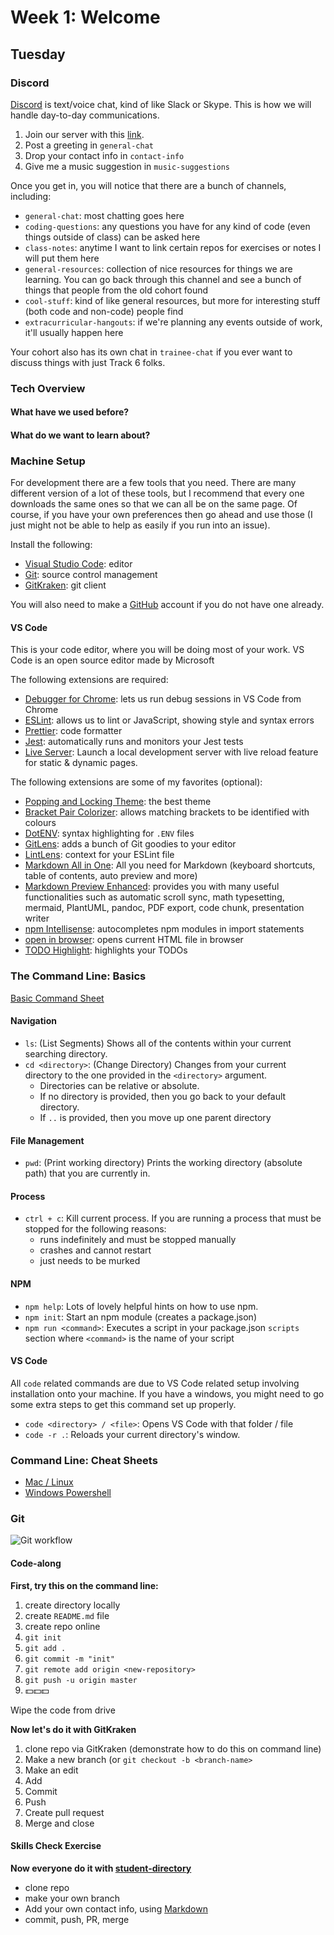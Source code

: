 # Week 1: Welcome

## Tuesday

### Discord

[Discord](https://discordapp.com/) is text/voice chat, kind of like Slack or Skype.
This is how we will handle day-to-day communications.

1. Join our server with this [link](https://discord.gg/wHVRTFQ).
2. Post a greeting in `general-chat`
3. Drop your contact info in `contact-info`
4. Give me a music suggestion in `music-suggestions`

Once you get in, you will notice that there are a bunch of channels, including:

- `general-chat`: most chatting goes here
- `coding-questions`: any questions you have for any kind of code (even things outside of class) can be asked here
- `class-notes`: anytime I want to link certain repos for exercises or notes I will put them here
- `general-resources`: collection of nice resources for things we are learning. You can go back through this channel and see a bunch of things that people from the old cohort found
- `cool-stuff`: kind of like general resources, but more for interesting stuff (both code and non-code) people find
- `extracurricular-hangouts`: if we're planning any events outside of work, it'll usually happen here

Your cohort also has its own chat in `trainee-chat` if you ever want to discuss things with just Track 6 folks.

### Tech Overview

#### What have we used before?

#### What do we want to learn about?

### Machine Setup

For development there are a few tools that you need.
There are many different version of a lot of these tools,
but I recommend that every one downloads the same ones so that we can all be on the same page.
Of course, if you have your own preferences then go ahead and use those (I just might not be able to help as easily if you run into an issue).

Install the following:

- [Visual Studio Code](https://code.visualstudio.com/): editor
- [Git](https://git-scm.com/book/en/v2/Getting-Started-Installing-Git): source control management
- [GitKraken](https://www.gitkraken.com/): git client

You will also need to make a [GitHub](https://github.com/) account if you do not have one already.

#### VS Code

This is your code editor, where you will be doing most of your work.
VS Code is an open source editor made by Microsoft

The following extensions are required:

- [Debugger for Chrome](https://marketplace.visualstudio.com/items?itemName=msjsdiag.debugger-for-chrome): lets us run debug sessions in VS Code from Chrome
- [ESLint](https://marketplace.visualstudio.com/items?itemName=dbaeumer.vscode-eslint): allows us to lint or JavaScript, showing style and syntax errors
- [Prettier](https://marketplace.visualstudio.com/items?itemName=esbenp.prettier-vscode): code formatter
- [Jest](https://marketplace.visualstudio.com/items?itemName=Orta.vscode-jest): automatically runs and monitors your Jest tests
- [Live Server](https://marketplace.visualstudio.com/items?itemName=ritwickdey.LiveServer): Launch a local development server with live reload feature for static & dynamic pages.

The following extensions are some of my favorites (optional):

- [Popping and Locking Theme](https://marketplace.visualstudio.com/items?itemName=hedinne.popping-and-locking-vscode): the best theme
- [Bracket Pair Colorizer](https://marketplace.visualstudio.com/items?itemName=CoenraadS.bracket-pair-colorizer): allows matching brackets to be identified with colours
- [DotENV](https://marketplace.visualstudio.com/items?itemName=mikestead.dotenv): syntax highlighting for `.ENV` files
- [GitLens](https://marketplace.visualstudio.com/items?itemName=eamodio.gitlens): adds a bunch of Git goodies to your editor
- [LintLens](https://marketplace.visualstudio.com/items?itemName=ghmcadams.lintlens): context for your ESLint file
- [Markdown All in One](https://marketplace.visualstudio.com/items?itemName=yzhang.markdown-all-in-one): All you need for Markdown (keyboard shortcuts, table of contents, auto preview and more)
- [Markdown Preview Enhanced](https://marketplace.visualstudio.com/items?itemName=shd101wyy.markdown-preview-enhanced): provides you with many useful functionalities such as automatic scroll sync, math typesetting, mermaid, PlantUML, pandoc, PDF export, code chunk, presentation writer
- [npm Intellisense](https://marketplace.visualstudio.com/items?itemName=christian-kohler.npm-intellisense): autocompletes npm modules in import statements
- [open in browser](https://marketplace.visualstudio.com/items?itemName=techer.open-in-browser): opens current HTML file in browser
- [TODO Highlight](https://marketplace.visualstudio.com/items?itemName=wayou.vscode-todo-highlight): highlights your TODOs

### The Command Line: Basics

[Basic Command Sheet](https://skillcrush.com/wp-content/uploads/2016/04/1a-TerminalCommandsCheatsheetMac.pdf)

#### Navigation

- `ls`: (List Segments) Shows all of the contents within your current searching directory.
- `cd <directory>`: (Change Directory) Changes from your current directory to the one provided in the `<directory>` argument.
  - Directories can be relative or absolute.
  - If no directory is provided, then you go back to your default directory.
  - If `..` is provided, then you move up one parent directory

#### File Management

- `pwd`: (Print working directory) Prints the working directory (absolute path) that you are currently in.

#### Process

- `ctrl + c`: Kill current process. If you are running a process that must be stopped for the following reasons:
  - runs indefinitely and must be stopped manually
  - crashes and cannot restart
  - just needs to be murked

#### NPM

- `npm help`: Lots of lovely helpful hints on how to use npm.
- `npm init`: Start an npm module (creates a package.json)
- `npm run <command>`: Executes a script in your package.json `scripts` section where `<command>` is the name of your script

#### VS Code

All `code` related commands are due to VS Code related setup involving installation onto your machine. If you have a windows, you might need to go some extra steps to get this command set up properly.

- `code <directory> / <file>`: Opens VS Code with that folder / file
- `code -r .`: Reloads your current directory's window.

### Command Line: Cheat Sheets

- [Mac / Linux](http://cheatsheetworld.com/programming/unix-linux-cheat-sheet/)
- [Windows Powershell](https://bytescout.com/blog/windows-command-prompt-commands.html)

### Git

![Git workflow](https://appendtonew.wpengine.com/wp-content/uploads/2015/06/Screen-Shot-2015-06-24-at-8.37.13-PM-1024x663.png)

#### Code-along

**First, try this on the command line:**

1. create directory locally
2. create `README.md` file
3. create repo online
4. `git init`
5. `git add .`
6. `git commit -m "init"`
7. `git remote add origin <new-repository>`
8. `git push -u origin master`
9. 💵💵💵

Wipe the code from drive

**Now let's do it with GitKraken**

1. clone repo via GitKraken (demonstrate how to do this on command line)
2. Make a new branch (or `git checkout -b <branch-name>`
3. Make an edit
4. Add
5. Commit
6. Push
7. Create pull request
8. Merge and close

#### Skills Check Exercise

**Now everyone do it with [student-directory](https://github.com/talent-path-la/student-directory)**

- clone repo
- make your own branch
- Add your own contact info, using [Markdown](https://github.com/adam-p/markdown-here/wiki/Markdown-Cheatsheet)
- commit, push, PR, merge
